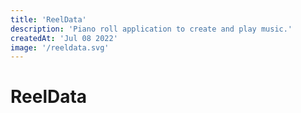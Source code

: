 ```yaml
---
title: 'ReelData'
description: 'Piano roll application to create and play music.'
createdAt: 'Jul 08 2022'
image: '/reeldata.svg'
---
```


# ReelData
